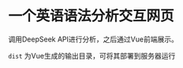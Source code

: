 <h1> 一个英语语法分析交互网页 </h1>

<p> 调用DeepSeek API进行分析，之后通过Vue前端展示。 </p>

<p> <code>dist</code> 为Vue生成的输出目录，可将其部署到服务器运行 </p>


